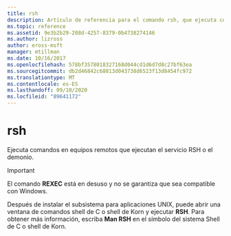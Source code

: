 ```yaml
---
title: rsh
description: Artículo de referencia para el comando rsh, que ejecuta comandos en equipos remotos que ejecutan el servicio RSH o el demonio. Este comando está en desuso y no se garantiza que sea compatible con Windows.
ms.topic: reference
ms.assetid: 9e3b2b29-208d-4257-8379-0b4738274146
ms.author: lizross
author: eross-msft
manager: mtillman
ms.date: 10/16/2017
ms.openlocfilehash: 578bf3578018327168d044cd1d6d7d8c27bf63ea
ms.sourcegitcommit: db2d46842c68813d043738d6523f13d8454fc972
ms.translationtype: MT
ms.contentlocale: es-ES
ms.lasthandoff: 09/10/2020
ms.locfileid: "89641172"
---
```

# <a name="rsh"></a>rsh

Ejecuta comandos en equipos remotos que ejecutan el servicio RSH o el demonio.

> [!IMPORTANT]
> El comando **REXEC** está en desuso y no se garantiza que sea compatible con Windows.

Después de instalar el subsistema para aplicaciones UNIX, puede abrir una ventana de comandos shell de C o shell de Korn y ejecutar **RSH**. Para obtener más información, escriba **Man RSH** en el símbolo del sistema Shell de C o shell de Korn.
